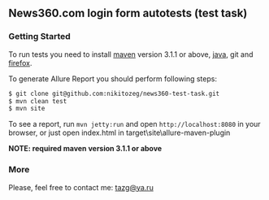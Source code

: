 [firefox]: https://ftp.mozilla.org/pub/firefox/releases/31.0/
[maven]: http://maven.apache.org/
[java]: https://www.java.com/ru/download/help/download_options.xml

## News360.com login form autotests (test task)

### Getting Started

To run tests you need to install [maven][maven] version 3.1.1 or above, [java][java], git and [firefox][firefox].

To generate Allure Report you should perform following steps:

```bash
$ git clone git@github.com:nikitozeg/news360-test-task.git
$ mvn clean test
$ mvn site
```

To see a report, run `mvn jetty:run` and open `http://localhost:8080` in your browser, or just open index.html in target\site\allure-maven-plugin

**NOTE: required maven version 3.1.1 or above**

### More
 Please, feel free to contact me: tazg@ya.ru
